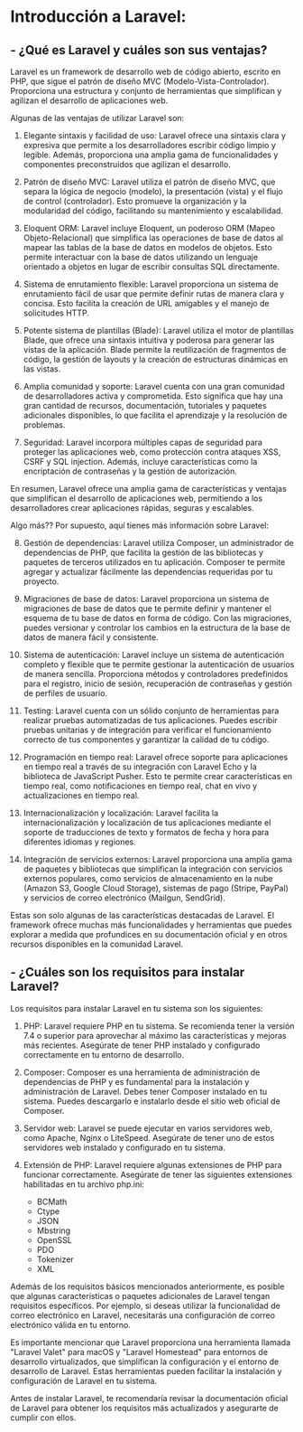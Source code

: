 
# Introducción a Laravel:
  ##  - ¿Qué es Laravel y cuáles son sus ventajas?

   Laravel es un framework de desarrollo web de código abierto, escrito en PHP, que sigue el patrón de diseño MVC (Modelo-Vista-Controlador). Proporciona una estructura y conjunto de herramientas que simplifican y agilizan el desarrollo de aplicaciones web.

Algunas de las ventajas de utilizar Laravel son:

1. Elegante sintaxis y facilidad de uso: Laravel ofrece una sintaxis clara y expresiva que permite a los desarrolladores escribir código limpio y legible. Además, proporciona una amplia gama de funcionalidades y componentes preconstruidos que agilizan el desarrollo.

2. Patrón de diseño MVC: Laravel utiliza el patrón de diseño MVC, que separa la lógica de negocio (modelo), la presentación (vista) y el flujo de control (controlador). Esto promueve la organización y la modularidad del código, facilitando su mantenimiento y escalabilidad.

3. Eloquent ORM: Laravel incluye Eloquent, un poderoso ORM (Mapeo Objeto-Relacional) que simplifica las operaciones de base de datos al mapear las tablas de la base de datos en modelos de objetos. Esto permite interactuar con la base de datos utilizando un lenguaje orientado a objetos en lugar de escribir consultas SQL directamente.

4. Sistema de enrutamiento flexible: Laravel proporciona un sistema de enrutamiento fácil de usar que permite definir rutas de manera clara y concisa. Esto facilita la creación de URL amigables y el manejo de solicitudes HTTP.

5. Potente sistema de plantillas (Blade): Laravel utiliza el motor de plantillas Blade, que ofrece una sintaxis intuitiva y poderosa para generar las vistas de la aplicación. Blade permite la reutilización de fragmentos de código, la gestión de layouts y la creación de estructuras dinámicas en las vistas.

6. Amplia comunidad y soporte: Laravel cuenta con una gran comunidad de desarrolladores activa y comprometida. Esto significa que hay una gran cantidad de recursos, documentación, tutoriales y paquetes adicionales disponibles, lo que facilita el aprendizaje y la resolución de problemas.

7. Seguridad: Laravel incorpora múltiples capas de seguridad para proteger las aplicaciones web, como protección contra ataques XSS, CSRF y SQL injection. Además, incluye características como la encriptación de contraseñas y la gestión de autorización.

En resumen, Laravel ofrece una amplia gama de características y ventajas que simplifican el desarrollo de aplicaciones web, permitiendo a los desarrolladores crear aplicaciones rápidas, seguras y escalables.

Algo más?? 
Por supuesto, aquí tienes más información sobre Laravel:

8. Gestión de dependencias: Laravel utiliza Composer, un administrador de dependencias de PHP, que facilita la gestión de las bibliotecas y paquetes de terceros utilizados en tu aplicación. Composer te permite agregar y actualizar fácilmente las dependencias requeridas por tu proyecto.

9. Migraciones de base de datos: Laravel proporciona un sistema de migraciones de base de datos que te permite definir y mantener el esquema de tu base de datos en forma de código. Con las migraciones, puedes versionar y controlar los cambios en la estructura de la base de datos de manera fácil y consistente.

10. Sistema de autenticación: Laravel incluye un sistema de autenticación completo y flexible que te permite gestionar la autenticación de usuarios de manera sencilla. Proporciona métodos y controladores predefinidos para el registro, inicio de sesión, recuperación de contraseñas y gestión de perfiles de usuario.

11. Testing: Laravel cuenta con un sólido conjunto de herramientas para realizar pruebas automatizadas de tus aplicaciones. Puedes escribir pruebas unitarias y de integración para verificar el funcionamiento correcto de tus componentes y garantizar la calidad de tu código.

12. Programación en tiempo real: Laravel ofrece soporte para aplicaciones en tiempo real a través de su integración con Laravel Echo y la biblioteca de JavaScript Pusher. Esto te permite crear características en tiempo real, como notificaciones en tiempo real, chat en vivo y actualizaciones en tiempo real.

13. Internacionalización y localización: Laravel facilita la internacionalización y localización de tus aplicaciones mediante el soporte de traducciones de texto y formatos de fecha y hora para diferentes idiomas y regiones.

14. Integración de servicios externos: Laravel proporciona una amplia gama de paquetes y bibliotecas que simplifican la integración con servicios externos populares, como servicios de almacenamiento en la nube (Amazon S3, Google Cloud Storage), sistemas de pago (Stripe, PayPal) y servicios de correo electrónico (Mailgun, SendGrid).

Estas son solo algunas de las características destacadas de Laravel. El framework ofrece muchas más funcionalidades y herramientas que puedes explorar a medida que profundices en su documentación oficial y en otros recursos disponibles en la comunidad Laravel.


## - ¿Cuáles son los requisitos para instalar Laravel?
Los requisitos para instalar Laravel en tu sistema son los siguientes:

1. PHP: Laravel requiere PHP en tu sistema. Se recomienda tener la versión 7.4 o superior para aprovechar al máximo las características y mejoras más recientes. Asegúrate de tener PHP instalado y configurado correctamente en tu entorno de desarrollo.

2. Composer: Composer es una herramienta de administración de dependencias de PHP y es fundamental para la instalación y administración de Laravel. Debes tener Composer instalado en tu sistema. Puedes descargarlo e instalarlo desde el sitio web oficial de Composer.

3. Servidor web: Laravel se puede ejecutar en varios servidores web, como Apache, Nginx o LiteSpeed. Asegúrate de tener uno de estos servidores web instalado y configurado en tu sistema.

4. Extensión de PHP: Laravel requiere algunas extensiones de PHP para funcionar correctamente. Asegúrate de tener las siguientes extensiones habilitadas en tu archivo php.ini:
   - BCMath
   - Ctype
   - JSON
   - Mbstring
   - OpenSSL
   - PDO
   - Tokenizer
   - XML

Además de los requisitos básicos mencionados anteriormente, es posible que algunas características o paquetes adicionales de Laravel tengan requisitos específicos. Por ejemplo, si deseas utilizar la funcionalidad de correo electrónico en Laravel, necesitarás una configuración de correo electrónico válida en tu entorno.

Es importante mencionar que Laravel proporciona una herramienta llamada "Laravel Valet" para macOS y "Laravel Homestead" para entornos de desarrollo virtualizados, que simplifican la configuración y el entorno de desarrollo de Laravel. Estas herramientas pueden facilitar la instalación y configuración de Laravel en tu sistema.

Antes de instalar Laravel, te recomendaría revisar la documentación oficial de Laravel para obtener los requisitos más actualizados y asegurarte de cumplir con ellos.

